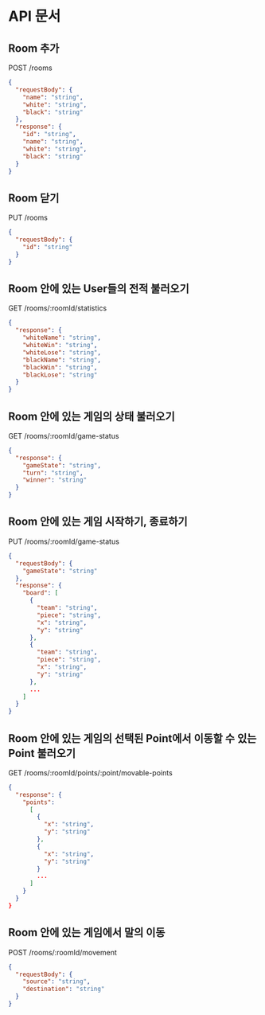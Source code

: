 # API 문서

## Room 추가

POST /rooms

```json
{
  "requestBody": {
    "name": "string",
    "white": "string",
    "black": "string"
  },
  "response": {
    "id": "string",
    "name": "string",
    "white": "string",
    "black": "string"
  }
}
```

## Room 닫기

PUT /rooms

```json
{
  "requestBody": {
    "id": "string"
  }
}
```

## Room 안에 있는 User들의 전적 불러오기

GET /rooms/:roomId/statistics

```json
{
  "response": {
    "whiteName": "string",
    "whiteWin": "string",
    "whiteLose": "string",
    "blackName": "string",
    "blackWin": "string",
    "blackLose": "string"
  }
}
```

## Room 안에 있는 게임의 상태 불러오기

GET /rooms/:roomId/game-status

```json
{
  "response": {
    "gameState": "string",
    "turn": "string",
    "winner": "string"
  }
}
```

## Room 안에 있는 게임 시작하기, 종료하기

PUT /rooms/:roomId/game-status

```json
{
  "requestBody": {
    "gameState": "string"
  },
  "response": {
    "board": [
      {
        "team": "string",
        "piece": "string",
        "x": "string",
        "y": "string"
      },
      {
        "team": "string",
        "piece": "string",
        "x": "string",
        "y": "string"
      },
      ...
    ]
  }
}
```



## Room 안에 있는 게임의 선택된 Point에서 이동할 수 있는 Point 불러오기

GET /rooms/:roomId/points/:point/movable-points

```json
{
  "response": {
    "points": 
      [
        {
          "x": "string",
          "y": "string"
        },
        {
          "x": "string",
          "y": "string"
        }
        ...
      ]
    }
  }
}
```

## Room 안에 있는 게임에서 말의 이동

POST /rooms/:roomId/movement

```json
{
  "requestBody": {
    "source": "string",
    "destination": "string"
  }
}
```